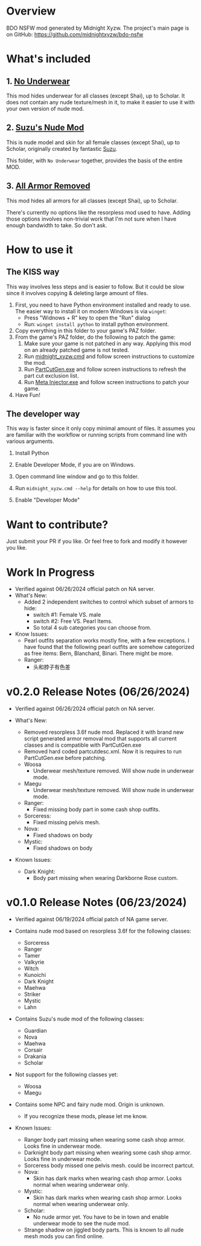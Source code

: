 # Overview

BDO NSFW mod generated by Midnight Xyzw. The project's main page is on GitHub: https://github.com/midnightxyzw/bdo-nsfw

# What's included

## 1. [No Underwear](files_to_patch/_player/_00_remove_underwear)
This mod hides underwear for all classes (except Shai), up to Scholar. It does not contain any nude texture/mesh in it, to make it easier to use it with your own version of nude mod.

## 2. [Suzu's Nude Mod](files_to_patch/_player/_00_suzu_nude)
This is nude model and skin for all female classes (except Shai), up to Scholar, originally created by fantastic [Suzu](https://www.undertow.club/downloads/authors/suzu-%E9%88%B4.26775/).

This folder, with `No Underwear` together, provides the basis of the entire MOD.

## 3. [All Armor Removed](files_to_patch/_player/_00_remove_all_armors)

This mod hides all armors for all classes (except Shai), up to Scholar.

There's currently no options like the resorpless mod used to have. Adding those options involves non-trivial work that I'm not sure when I have enough bandwidth to take. So don't ask.

# How to use it

## The KISS way

This way involves less steps and is easier to follow. But it could be slow since it involves copying & deleting large amount of files.

1. First, you need to have Python environment installed and ready to use. The easier way to install it on modern Windows is via `winget`:
   - Press "Widnows + R" key to open the "Run" dialog
   - Run: `winget install python` to install python environment. 
2. Copy everything in this folder to your game's PAZ folder.
3. From the game's PAZ folder, do the following to patch the game:
   1. Make sure your game is not patched in any way. Applying this mod on an already patched game is not tested.
   2. Run [midnight_xyzw.cmd](midnight_xyzw.cmd) and follow screen instructions to customize the mod.
   3. Run [PartCutGen.exe](PartCutGen.exe) and follow screen instructions to refresh the part cut exclusion list.
   4. Run [Meta Injector.exe](<Meta Injector.exe>) and follow screen instructions to patch your game.
4. Have Fun!

## The developer way

This way is faster since it only copy minimal amount of files. It assumes you are familiar with the workflow or running scripts from command line with various arguments.

1. Install Python
2. Enable Developer Mode, if you are on Windows.
3. Open command line window and go to this folder.
4. Run `midnight_xyzw.cmd --help` for details on how to use this tool.

2. Enable "Developer Mode"

# Want to contribute?

Just submit your PR if you like. Or feel free to fork and modify it however you like.

# Work In Progress

- Verified against 06/26/2024 official patch on NA server.
- What's New:
  - Added 2 independent switches to control which subset of armors to hide:
    - switch #1: Female VS. male
    - switch #2: Free VS. Pearl Items.
    - So total 4 sub categories you can choose from.
- Know Issues:
  - Pearl outfits separation works mostly fine, with a few exceptions. I have found that the following pearl outfits are somehow categorized as free items: Bern, Blanchard, Binari. There might be more.
  - Ranger:
    - 头和脖子有色差

# v0.2.0 Release Notes (06/26/2024)

- Verified against 06/26/2024 official patch on NA server.

- What's New:
  - Removed resorpless 3.6f nude mod. Replaced it with brand new script generated armor removal mod that supports all current classes and is compatible with PartCutGen.exe
  - Removed hard coded partcutdesc.xml. Now it is requires to run PartCutGen.exe before patching.
  - Woosa
    - Underwear mesh/texture removed. Will show nude in underwear mode.
  - Maegu
    - Underwear mesh/texture removed. Will show nude in underwear mode.
  - Ranger:
    - Fixed missing body part in some cash shop outfits.
  - Sorceress:
    - Fixed missing pelvis mesh.
  - Nova:
    - Fixed shadows on body
  - Mystic:
    - Fixed shadows on body

- Known Issues:
  - Dark Knight:
    - Body part missing when wearing Darkborne Rose custom.

# v0.1.0 Release Notes (06/23/2024)

- Verified against 06/19/2024 official patch of NA game server.

- Contains nude mod based on resorpless 3.6f for the following classes:
  - Sorceress
  - Ranger
  - Tamer
  - Valkyrie
  - Witch
  - Kunoichi
  - Dark Knight
  - Maehwa
  - Striker
  - Mystic
  - Lahn

- Contains Suzu's nude mod of the following classes:
  - Guardian
  - Nova
  - Maehwa
  - Corsair
  - Drakania
  - Scholar

- Not support for the following classes yet:
  - Woosa
  - Maegu

- Contains some NPC and fairy nude mod. Origin is unknown.
  - If you recognize these mods, please let me know.

- Known Issues:
  - Ranger body part missing when wearing some cash shop armor. Looks fine in underwear mode.
  - Darknight body part missing when wearing some cash shop armor. Looks fine in underwear mode.
  - Sorceress body missed one pelvis mesh. could be incorrect partcut.
  - Nova:
    - Skin has dark marks when wearing cash shop armor. Looks normal when wearing underwear only.
  - Mystic:
    - Skin has dark marks when wearing cash shop armor. Looks normal when wearing underwear only.
  - Scholar:
    - No nude armor yet. You have to be in town and enable underwear mode to see the nude mod.
  - Strange shadow on jiggled body parts. This is known to all nude mesh mods you can find online.
